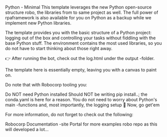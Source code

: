 Python - Minimal
This template leverages the new Python open-source structure robo, the libraries from to same project as well. The full power of rpaframework is also available for you on Python as a backup while we implement new Python libraries.

The template provides you with the basic structure of a Python project: logging out of the box and controlling your tasks without fiddling with the base Python stuff. The environment contains the most used libraries, so you do not have to start thinking about those right away.

👉 After running the bot, check out the log.html under the output -folder.

The template here is essentially empty, leaving you with a canvas to paint on.

Do note that with Robocorp tooling you:

Do NOT need Python installed
Should NOT be writing pip install..; the conda.yaml is here for a reason.
You do not need to worry about Python's main -functions and, most importantly, the logging setup
🚀 Now, go get'em

For more information, do not forget to check out the following:

Robocorp Documentation -site
Portal for more examples
robo repo as this will developed a lot...
